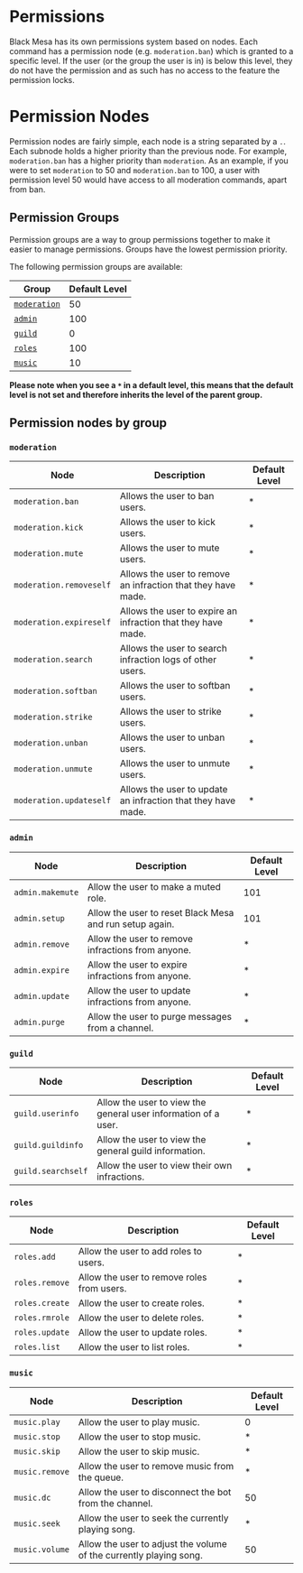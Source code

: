 # Permissions

Black Mesa has its own permissions system based on nodes. Each command has a permission node
(e.g. `moderation.ban`) which is granted to a specific level. If the user (or the group the user is
in) is below this level, they do not have the permission and as such has no access to the feature
the permission locks.

# Permission Nodes
Permission nodes are fairly simple, each node is a string separated by a `.`. Each subnode holds
a higher priority than the previous node. For example, `moderation.ban` has a higher priority than
`moderation`. As an example, if you were to set `moderation` to 50 and `moderation.ban` to 100, a
user with permission level 50 would have access to all moderation commands, apart from ban.

## Permission Groups

Permission groups are a way to group permissions together to make it easier to manage permissions.
Groups have the lowest permission priority.

The following permission groups are available:

| Group | Default Level |
| ----- | ------------- |
| [`moderation`](#moderation) | 50 |
| [`admin`](#admin) | 100 |
| [`guild`](#guild) | 0 |
| [`roles`](#roles) | 100 |
| [`music`](#music) | 10 |


**Please note when you see a `*` in a default level, this means that the default level is not set and therefore inherits the level of the parent group.**

## Permission nodes by group

### `moderation`


| Node | Description | Default Level |
| ---- | ----------- | ------------- |
| `moderation.ban` | Allows the user to ban users. | * |
| `moderation.kick` | Allows the user to kick users. | * |
| `moderation.mute` | Allows the user to mute users. | * |
| `moderation.removeself` | Allows the user to remove an infraction that they have made. | * |
| `moderation.expireself` | Allows the user to expire an infraction that they have made. | * |
| `moderation.search` | Allows the user to search infraction logs of other users. | * |
| `moderation.softban` | Allows the user to softban users. | * |
| `moderation.strike` | Allows the user to strike users. | * |
| `moderation.unban` | Allows the user to unban users. | * |
| `moderation.unmute` | Allows the user to unmute users. | * |
| `moderation.updateself` | Allows the user to update an infraction that they have made. | * |

### `admin`
| Node | Description | Default Level |
| ---- | ----------- | ------------- |
| `admin.makemute` | Allow the user to make a muted role. | 101 |
| `admin.setup` | Allow the user to reset Black Mesa and run setup again. | 101 |
| `admin.remove` | Allow the user to remove infractions from anyone. | * |
| `admin.expire` | Allow the user to expire infractions from anyone. | * |
| `admin.update` | Allow the user to update infractions from anyone. | * |
| `admin.purge` | Allow the user to purge messages from a channel. | * |

### `guild`
| Node | Description | Default Level |
| ---- | ----------- | ------------- |
| `guild.userinfo` | Allow the user to view the general user information of a user. | * |
| `guild.guildinfo` | Allow the user to view the general guild information. | * |
| `guild.searchself` | Allow the user to view their own infractions. | * |

### `roles`
| Node | Description | Default Level |
| ---- | ----------- | ------------- |
| `roles.add` | Allow the user to add roles to users. | * |
| `roles.remove` | Allow the user to remove roles from users. | * |
| `roles.create` | Allow the user to create roles. | * |
| `roles.rmrole` | Allow the user to delete roles. | * |
| `roles.update` | Allow the user to update roles. | * |
| `roles.list` | Allow the user to list roles. | * |

### `music`
| Node | Description | Default Level |
| ---- | ----------- | ------------- |
| `music.play` | Allow the user to play music. | 0 |
| `music.stop` | Allow the user to stop music. | * |
| `music.skip` | Allow the user to skip music. | * |
| `music.remove` | Allow the user to remove music from the queue. | * |
| `music.dc` | Allow the user to disconnect the bot from the channel. | 50 |
| `music.seek` | Allow the user to seek the currently playing song. | * |
| `music.volume` | Allow the user to adjust the volume of the currently playing song. | 50 |
